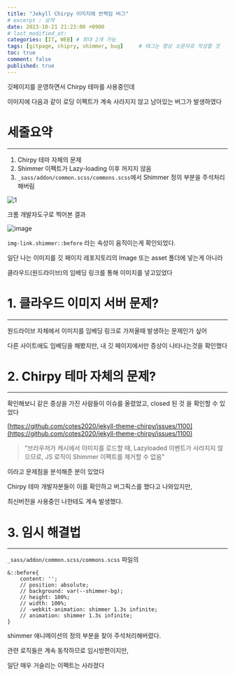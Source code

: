 ```yaml
---
title: "Jekyll Chirpy 이미지에 반짝임 버그"
# excerpt : 요약
date: 2023-10-21 21:23:00 +0900
# last_modified_at: 
categories: [IT, WEB] # 최대 2개 가능
tags: [gitpage, chipry, shimmer, bug]     # 태그는 항상 소문자로 작성할 것
toc: true
comment: false
published: true
---
```


깃페이지를 운영하면서 Chirpy 테마를 사용중인데

이미지에 다음과 같이 로딩 이펙트가 계속 사라지지 않고 남아있는 버그가 발생하였다

# 세줄요약
---
1. Chirpy 테마 자체의 문제
2. Shimmer 이펙트가 Lazy-loading 이후 꺼지지 않음
3. `_sass/addon/common.scss/commons.scss`에서 Shimmer 정의 부분을 주석처리해버림


![1](https://github.com/jinhg0214/jinhg0214.github.io/assets/70011316/a6317934-415b-4ae4-92cf-441da8ae00fd)

크롬 개발자도구로 찍어본 결과 

![image](https://github.com/jinhg0214/jinhg0214.github.io/assets/70011316/c54ffb01-1cad-4102-ad46-ac34a6faa9de)

`img-link.shimmer::before` 라는 속성이 움직이는게 확인되었다.

일단 나는 이미지를 깃 페이지 레포지토리의 Image 또는 asset 폴더에 넣는게 아니라

클라우드(원드라이브)의 임베딩 링크를 통해 이미지를 넣고있었다

# 1. 클라우드 이미지 서버 문제?
---
원드라이브 자체에서 이미지를 임베딩 링크로 가져올때 발생하는 문제인가 싶어

다른 사이트에도 임베딩을 해봤지만, 내 깃 페이지에서만 증상이 나타나는것을 확인했다

# 2. Chirpy 테마 자체의 문제?
---
확인해보니 같은 증상을 가진 사람들이 이슈를 올렸었고, closed 된 것 을 확인할 수 있었다

[https://github.com/cotes2020/jekyll-theme-chirpy/issues/1100](https://github.com/cotes2020/jekyll-theme-chirpy/issues/1100)

> "브라우저가 캐시에서 이미지를 로드할 때, Lazyloaded 이벤트가 사라지지 않으므로,
> JS 로직이 Shimmer 이펙트를 제거할 수 없음"

이라고 문제점을 분석해준 분이 있었다

Chirpy 테마 개발자분들이 이를 확인하고 버그픽스를 했다고 나와있지만,

최신버전을 사용중인 나한테도 계속 발생했다.

# 3. 임시 해결법
---
`_sass/addon/common.scss/commons.scss` 파일의
```
&::before{
    content: '';
    // position: absolute;
    // background: var(--shimmer-bg);
    // height: 100%;
    // width: 100%;
    // -webkit-animation: shimmer 1.3s infinite;
    // animation: shimmer 1.3s infinite;
}
```

shimmer 애니메이션의 정의 부분을 찾아 주석처리해버렸다.

관련 로직들은 계속 동작하므로 임시방편이지만, 

일단 매우 거슬리는 이펙트는 사라졌다


